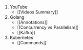1. YouTube
	- [[Videos Summary]]
2. Golang
	- [[Annotations]]
	- [[Concurrency vs Parallelism]]
	- [[Kafka]]
3. Kubernetes
	- [[Commands]]